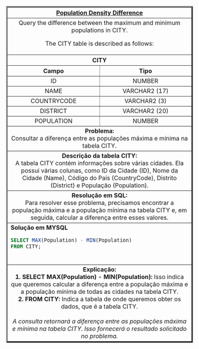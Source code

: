   <table width="100%" border="3" cellspacing="0" cellpadding="8">
    <tr>
      <th colspan="2"><a href="https://www.hackerrank.com/challenges/population-density-difference/">Population Density Difference</a></th>
    </tr>
    
  <tr>
      <td colspan="2" align="center">Query the difference between the maximum and minimum populations in CITY.

The CITY table is described as follows:<br>
    </td>
  </tr>
    
  <tr>
    <th colspan="2">CITY</th>
  </tr>
  
  <tr>
    <th width="50%" align="center">Campo</th>
    <th width="50%" align="center">Tipo</th>
  </tr>
  
  <tr>
    <td width="50%" align="center">ID</td>
    <td width="50%" align="center">NUMBER</td>
  </tr>
  
  <tr>
    <td width="50%" align="center">NAME</td>
    <td width="50%" align="center">VARCHAR2 (17)</td>
  </tr>
  
  <tr>
    <td width="50%" align="center">COUNTRYCODE</td>
    <td width="50%" align="center">VARCHAR2 (3)</td>
  </tr>
  
  <tr>
    <td width="50%" align="center">DISTRICT</td>
    <td width="50%" align="center">VARCHAR2 (20)</td>
  </tr>
  
  <tr>
    <td width="50%" align="center">POPULATION</td>
    <td width="50%" align="center">NUMBER</td>
  </tr>
    
  <tr>
      <td colspan="2"  align="center"><b>Problema:</b><br>Consultar a diferença entre as populações máxima e mínima na tabela CITY.</td>
  </tr>
    
  <tr>
      <td colspan="2"  align="center"><b>Descrição da tabela CITY:</b><br>A tabela CITY contém informações sobre várias cidades. Ela possui várias colunas, como ID da Cidade (ID), Nome da Cidade (Name), Código do País (CountryCode), Distrito (District) e População (Population).</td>
  </tr>
    
  <tr>
      <td colspan="2"  align="center"><b>Resolução em SQL:</b><br>Para resolver esse problema, precisamos encontrar a população máxima e a população mínima na tabela CITY e, em seguida, calcular a diferença entre esses valores.</td>
  </tr>
    
  <tr>
      <td colspan="2"  align="left">
        <b>Solução em MYSQL</b><br>
        
  ```sql
  SELECT MAX(Population) - MIN(Population)
  FROM CITY;
  ```
  <br>
    </td>
  </tr>
    
  <tr>
    <td colspan="2"  align="center">
    <b>Explicação:</b><br>
    <b>1. SELECT MAX(Population) - MIN(Population):</b> Isso indica que queremos calcular a diferença entre a população máxima e a população mínima de todas as cidades na tabela CITY.<br>
    <b>2. FROM CITY:</b> Indica a tabela de onde queremos obter os dados, que é a tabela CITY.<br>
    <br>
    <i>A consulta retornará a diferença entre as populações máxima e mínima na tabela CITY. Isso fornecerá o resultado solicitado no problema.</i>
    </td>
  </tr>
    
  </table>
